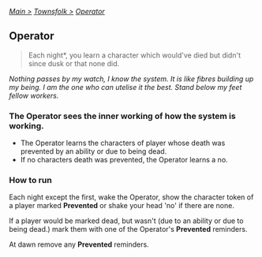 [*Main >*](https://github.com/PowerofMoll/Mining-Timing---A-fancreation-to-Blood-on-the-Clocktower/blob/main/README.md)
[_Townsfolk >_](https://github.com/PowerofMoll/Mining-Timing---A-fancreation-to-Blood-on-the-Clocktower/blob/main/Townsfolk/Townsfolk)
[_Operator_](https://github.com/PowerofMoll/Mining-Timing---A-fancreation-to-Blood-on-the-Clocktower/blob/main/Townsfolk/Operator/operator.md)

## Operator

> Each night*, you learn a character which would've died but didn't since dusk or that none did.

*Nothing passes by my watch, I know the system. It is like fibres building up my being. I am the one who can utelise it the best. Stand below my feet fellow workers.*

### The Operator sees the inner working of how the system is working.
- The Operator learns the characters of player whose death was prevented by an ability or due to being dead.
- If no characters death was prevented, the Operator learns a no.

### How to run
Each night except the first, wake the Operator, show the character token of a player marked **Prevented** or shake your head 'no' if there are none.

If a player would be marked dead, but wasn't (due to an ability or due to being dead.) mark them with one of the Operator's **Prevented** reminders.

At dawn remove any **Prevented** reminders.

